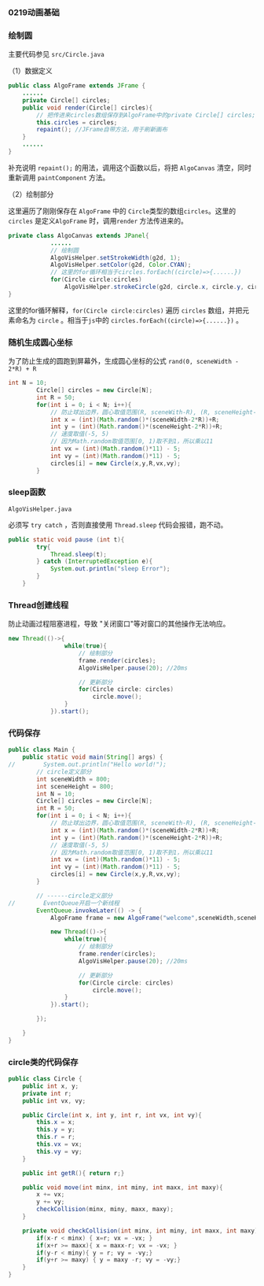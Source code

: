 ### 0219动画基础

### 绘制圆

主要代码参见 `src/Circle.java`

（1）数据定义

```java
public class AlgoFrame extends JFrame {
    ......
    private Circle[] circles;
    public void render(Circle[] circles){
        // 把传进来circles数组保存到AlgoFrame中的private Circle[] circles;
        this.circles = circles; 
        repaint(); //JFrame自带方法，用于刷新画布
    }
    ......
}
```

补充说明 `repaint();` 的用法，调用这个函数以后，将把 `AlgoCanvas` 清空，同时重新调用 `paintComponent` 方法。



（2）绘制部分

这里遍历了刚刚保存在 `AlgoFrame` 中的 `Circle`类型的数组`circles`。这里的`circles` 是定义`AlgoFrame` 时，调用`render` 方法传进来的。

```java
private class AlgoCanvas extends JPanel{
			......
            // 绘制圆
            AlgoVisHelper.setStrokeWidth(g2d, 1);
            AlgoVisHelper.setColor(g2d, Color.CYAN);
            // 这里的for循环相当于circles.forEach((circle)=>{......})
            for(Circle circle:circles)
                AlgoVisHelper.strokeCircle(g2d, circle.x, circle.y, circle.getR());
}
```

这里的for循环解释，`for(Circle circle:circles)` 遍历 `circles` 数组，并把元素命名为 `circle` 。相当于`js`中的 `circles.forEach((circle)=>{......})` 。



### 随机生成圆心坐标

为了防止生成的圆跑到屏幕外，生成圆心坐标的公式 `rand(0, sceneWidth - 2*R) + R`

```java
int N = 10;
        Circle[] circles = new Circle[N];
        int R = 50;
        for(int i = 0; i < N; i++){
            // 防止球出边界，圆心取值范围(R, sceneWith-R), (R, sceneHeight-R)
            int x = (int)(Math.random()*(sceneWidth-2*R))+R;
            int y = (int)(Math.random()*(sceneHeight-2*R))+R;
            // 速度取值(-5, 5)
            // 因为Math.random取值范围[0, 1)取不到1，所以乘以11
            int vx = (int)(Math.random()*11) - 5;
            int vy = (int)(Math.random()*11) - 5;
            circles[i] = new Circle(x,y,R,vx,vy);
        }
```





### sleep函数

`AlgoVisHelper.java`

必须写 `try catch` ，否则直接使用 `Thread.sleep` 代码会报错，跑不动。

```java
public static void pause (int t){
        try{
            Thread.sleep(t);
        } catch (InterruptedException e){
            System.out.println("sleep Error");
        }
    }
```



### Thread创建线程

防止动画过程阻塞进程，导致 "关闭窗口"等对窗口的其他操作无法响应。

```java
new Thread(()->{
                while(true){
                    // 绘制部分
                    frame.render(circles);
                    AlgoVisHelper.pause(20); //20ms

                    // 更新部分
                    for(Circle circle: circles)
                        circle.move();
                }
            }).start();
```



### 代码保存

```java
public class Main {
    public static void main(String[] args) {
//        System.out.println("Hello world!");
        // circle定义部分
        int sceneWidth = 800;
        int sceneHeight = 800;
        int N = 10;
        Circle[] circles = new Circle[N];
        int R = 50;
        for(int i = 0; i < N; i++){
            // 防止球出边界，圆心取值范围(R, sceneWith-R), (R, sceneHeight-R)
            int x = (int)(Math.random()*(sceneWidth-2*R))+R;
            int y = (int)(Math.random()*(sceneHeight-2*R))+R;
            // 速度取值(-5, 5)
            // 因为Math.random取值范围[0, 1)取不到1，所以乘以11
            int vx = (int)(Math.random()*11) - 5;
            int vy = (int)(Math.random()*11) - 5;
            circles[i] = new Circle(x,y,R,vx,vy);
        }

        // ------circle定义部分
//        EventQueue开启一个新线程
        EventQueue.invokeLater(() -> {
            AlgoFrame frame = new AlgoFrame("welcome",sceneWidth,sceneHeight);

            new Thread(()->{
                while(true){
                    // 绘制部分
                    frame.render(circles);
                    AlgoVisHelper.pause(20); //20ms

                    // 更新部分
                    for(Circle circle: circles)
                        circle.move();
                }
            }).start();

        });

    }
}
```



### circle类的代码保存

```java
public class Circle {
    public int x, y;
    private int r;
    public int vx, vy;

    public Circle(int x, int y, int r, int vx, int vy){
        this.x = x;
        this.y = y;
        this.r = r;
        this.vx = vx;
        this.vy = vy;
    }

    public int getR(){ return r;}

    public void move(int minx, int miny, int maxx, int maxy){
        x += vx;
        y += vy;
        checkCollision(minx, miny, maxx, maxy);
    }

    private void checkCollision(int minx, int miny, int maxx, int maxy){
        if(x-r < minx) { x=r; vx = -vx; }
        if(x+r >= maxx){ x = maxx-r; vx = -vx; }
        if(y-r < miny){ y = r; vy = -vy;}
        if(y+r >= maxy) { y = maxy -r; vy = -vy;}
    }
}

```

